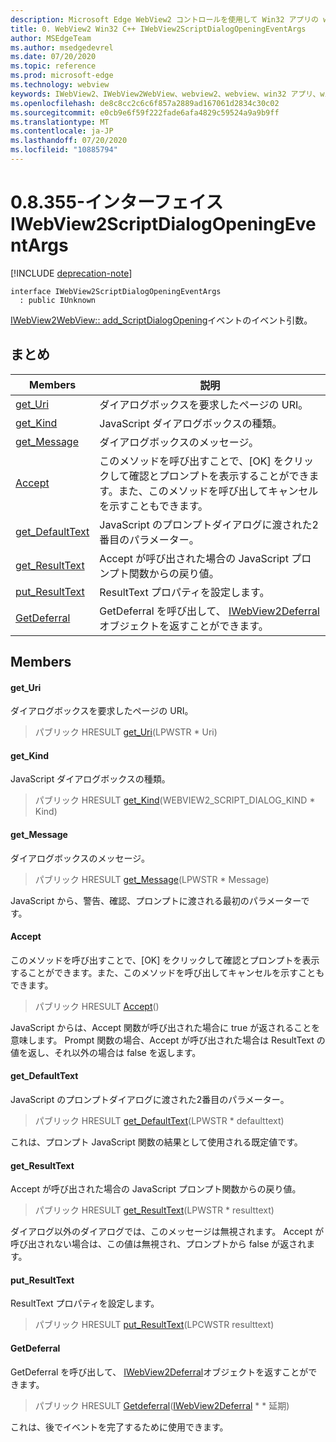 ```yaml
---
description: Microsoft Edge WebView2 コントロールを使用して Win32 アプリの web コンテンツをホストする
title: 0. WebView2 Win32 C++ IWebView2ScriptDialogOpeningEventArgs
author: MSEdgeTeam
ms.author: msedgedevrel
ms.date: 07/20/2020
ms.topic: reference
ms.prod: microsoft-edge
ms.technology: webview
keywords: IWebView2、IWebView2WebView、webview2、webview、win32 アプリ、win32、edge
ms.openlocfilehash: de8c8cc2c6c6f857a2889ad167061d2834c30c02
ms.sourcegitcommit: e0cb9e6f59f222fade6afa4829c59524a9a9b9ff
ms.translationtype: MT
ms.contentlocale: ja-JP
ms.lasthandoff: 07/20/2020
ms.locfileid: "10885794"
---
```

# 0.8.355-インターフェイス IWebView2ScriptDialogOpeningEventArgs 

[!INCLUDE [deprecation-note](../../includes/deprecation-note.md)]

```
interface IWebView2ScriptDialogOpeningEventArgs
  : public IUnknown
```

[IWebView2WebView:: add_ScriptDialogOpening](IWebView2WebView.md#add_scriptdialogopening)イベントのイベント引数。

## まとめ

 Members                        | 説明
--------------------------------|---------------------------------------------
[get_Uri](#get_uri) | ダイアログボックスを要求したページの URI。
[get_Kind](#get_kind) | JavaScript ダイアログボックスの種類。
[get_Message](#get_message) | ダイアログボックスのメッセージ。
[Accept](#accept) | このメソッドを呼び出すことで、[OK] をクリックして確認とプロンプトを表示することができます。また、このメソッドを呼び出してキャンセルを示すこともできます。
[get_DefaultText](#get_defaulttext) | JavaScript のプロンプトダイアログに渡された2番目のパラメーター。
[get_ResultText](#get_resulttext) | Accept が呼び出された場合の JavaScript プロンプト関数からの戻り値。
[put_ResultText](#put_resulttext) | ResultText プロパティを設定します。
[GetDeferral](#getdeferral) | GetDeferral を呼び出して、 [IWebView2Deferral](IWebView2Deferral.md)オブジェクトを返すことができます。

## Members

#### get_Uri 

ダイアログボックスを要求したページの URI。

> パブリック HRESULT [get_Uri](#get_uri)(LPWSTR * Uri)

#### get_Kind 

JavaScript ダイアログボックスの種類。

> パブリック HRESULT [get_Kind](#get_kind)(WEBVIEW2_SCRIPT_DIALOG_KIND * Kind)

#### get_Message 

ダイアログボックスのメッセージ。

> パブリック HRESULT [get_Message](#get_message)(LPWSTR * Message)

JavaScript から、警告、確認、プロンプトに渡される最初のパラメーターです。

#### Accept 

このメソッドを呼び出すことで、[OK] をクリックして確認とプロンプトを表示することができます。また、このメソッドを呼び出してキャンセルを示すこともできます。

> パブリック HRESULT [Accept](#accept)()

JavaScript からは、Accept 関数が呼び出された場合に true が返されることを意味します。 Prompt 関数の場合、Accept が呼び出された場合は ResultText の値を返し、それ以外の場合は false を返します。

#### get_DefaultText 

JavaScript のプロンプトダイアログに渡された2番目のパラメーター。

> パブリック HRESULT [get_DefaultText](#get_defaulttext)(LPWSTR * defaulttext)

これは、プロンプト JavaScript 関数の結果として使用される既定値です。

#### get_ResultText 

Accept が呼び出された場合の JavaScript プロンプト関数からの戻り値。

> パブリック HRESULT [get_ResultText](#get_resulttext)(LPWSTR * resulttext)

ダイアログ以外のダイアログでは、このメッセージは無視されます。 Accept が呼び出されない場合は、この値は無視され、プロンプトから false が返されます。

#### put_ResultText 

ResultText プロパティを設定します。

> パブリック HRESULT [put_ResultText](#put_resulttext)(LPCWSTR resulttext)

#### GetDeferral 

GetDeferral を呼び出して、 [IWebView2Deferral](IWebView2Deferral.md)オブジェクトを返すことができます。

> パブリック HRESULT [Getdeferral](#getdeferral)([IWebView2Deferral](IWebView2Deferral.md) * * 延期)

これは、後でイベントを完了するために使用できます。

